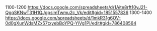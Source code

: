 1100-1200
https://docs.google.com/spreadsheets/d/1Aite8rft10yJ21-QgqSKNwT31H1QJgpsimTwmu2c_Vk/edit#gid=1851557836
1300-1400
https://docs.google.com/spreadsheets/d/1mkR31g6OV-0d0gXunWdsMZx57txyebBoYPQ-YiVg1PI/edit#gid=786408564

